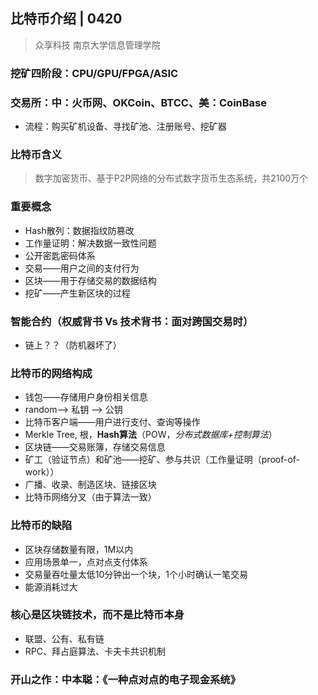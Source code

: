 ## 比特币介绍 | 0420

>众享科技 南京大学信息管理学院

### 挖矿四阶段：CPU/GPU/FPGA/ASIC

### 交易所：中：火币网、OKCoin、BTCC、美：CoinBase
* 流程：购买矿机设备、寻找矿池、注册账号、挖矿器

### 比特币含义 
>数字加密货币、基于P2P网络的分布式数字货币生态系统，共2100万个

### 重要概念

* Hash散列：数据指纹防篡改
* 工作量证明：解决数据一致性问题
* 公开密匙密码体系
* 交易——用户之间的支付行为
* 区块——用于存储交易的数据结构
* 挖矿——产生新区块的过程

### 智能合约（权威背书 Vs 技术背书：面对跨国交易时）
* 链上？？（防机器坏了）

### 比特币的网络构成
* 钱包——存储用户身份相关信息
 * random--> 私钥 --> 公钥  
* 比特币客户端——用户进行支付、查询等操作
 *  Merkle Tree, 根，**Hash算法**（POW，*分布式数据库+控制算法*）
* 区块链——交易账簿，存储交易信息
* 矿工（验证节点）和矿池——挖矿、参与共识（工作量证明（proof-of-work））
 * 广播、收录、制造区块、链接区块 
 * 比特币网络分叉（由于算法一致）

### 比特币的缺陷
* 区块存储数量有限，1M以内
* 应用场景单一，点对点支付体系
* 交易量吞吐量太低10分钟出一个块，1个小时确认一笔交易
* 能源消耗过大

### 核心是区块链技术，而不是比特币本身
* 联盟、公有、私有链
* RPC、拜占庭算法、卡夫卡共识机制

### 开山之作：中本聪：《一种点对点的电子现金系统》






























